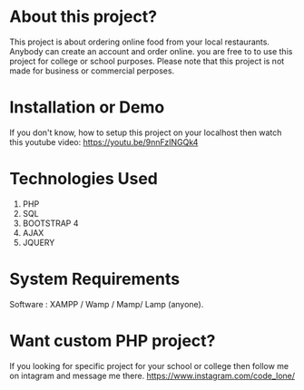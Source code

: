# About this project?
This project is about ordering online food from your local restaurants. Anybody can create an account and order online.
you are free to to use this project for college or school purposes. Please note that this project is not made for business or commercial perposes.

# Installation or Demo
If you don't know, how to setup this project on your localhost then watch this youtube video:
https://youtu.be/9nnFzINGQk4

# Technologies Used
1. PHP
2. SQL
3. BOOTSTRAP 4
5. AJAX
6. JQUERY

# System Requirements
Software   :  XAMPP / Wamp / Mamp/ Lamp (anyone).

# Want custom PHP project?
If you looking for specific project for your school or college then follow me on intagram and message me there.
https://www.instagram.com/code_lone/
